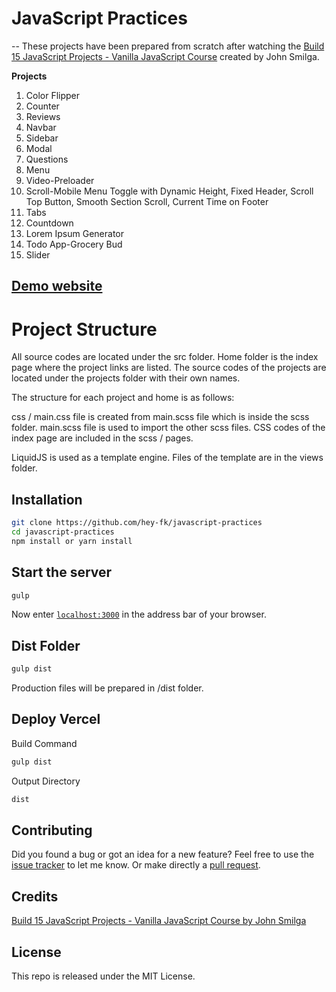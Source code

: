 # JavaScript Practices
--
These projects have been prepared from scratch after watching the [Build 15 JavaScript Projects - Vanilla JavaScript Course](https://www.youtube.com/watch?v=3PHXvlpOkf4) created by John Smilga.

**Projects**
1. Color Flipper
2. Counter
3. Reviews
4. Navbar
5. Sidebar
6. Modal
7. Questions
8. Menu
9. Video-Preloader
10. Scroll-Mobile Menu Toggle with Dynamic Height, Fixed Header, Scroll Top Button, Smooth Section Scroll, Current Time on Footer
11. Tabs
12. Countdown
13. Lorem Ipsum Generator
13. Todo App-Grocery Bud
14. Slider

## [Demo website](https://javascript-practices.vercel.app/)

# Project Structure

All source codes are located under the src folder.
Home folder is the index page where the project links are listed.
The source codes of the projects are located under the projects folder with their own names.

The structure for each project and home is as follows:

css / main.css file is created from main.scss file which is inside the scss folder. main.scss file is used to import the other scss files. CSS codes of the index page are included in the scss / pages.

LiquidJS is used as a template engine. Files of the template are in the views folder.

## Installation

```bash
git clone https://github.com/hey-fk/javascript-practices
cd javascript-practices
npm install or yarn install
```

## Start the server

```bash
gulp
```

Now enter [`localhost:3000`](http://localhost:3000) in the address bar of your browser.

## Dist Folder

```bash
gulp dist
```

Production files will be prepared in /dist folder.

## Deploy Vercel

Build Command
```bash
gulp dist
```

Output Directory
```bash
dist
```

## Contributing

Did you found a bug or got an idea for a new feature? Feel free to use the [issue tracker](https://github.com/hey-fk/javascript-practices/issues) to let me know. Or make directly a [pull request](https://github.com/hey-fk/javascript-practices/pulls).

## Credits

[Build 15 JavaScript Projects - Vanilla JavaScript Course by John Smilga](https://www.youtube.com/watch?v=3PHXvlpOkf4)

## License

This repo is released under the MIT License.
